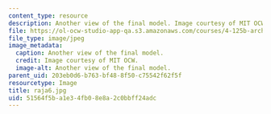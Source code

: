 ```yaml
---
content_type: resource
description: Another view of the final model. Image courtesy of MIT OCW.
file: https://ol-ocw-studio-app-qa.s3.amazonaws.com/courses/4-125b-architecture-studio-building-in-landscapes-fall-2005/51564f5ba1e34fb08e8a2c0bbff24adc_raja6.jpg
file_type: image/jpeg
image_metadata:
  caption: Another view of the final model.
  credit: Image courtesy of MIT OCW.
  image-alt: Another view of the final model.
parent_uid: 203eb0d6-b763-bf48-8f50-c75542f62f5f
resourcetype: Image
title: raja6.jpg
uid: 51564f5b-a1e3-4fb0-8e8a-2c0bbff24adc
---
```

